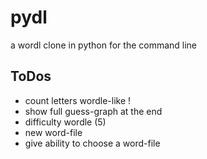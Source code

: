 # pydl
a wordl clone in python for the command line

## ToDos
* count letters wordle-like !
* show full guess-graph at the end
* difficulty wordle (5)
* new word-file 
* give ability to choose a word-file

